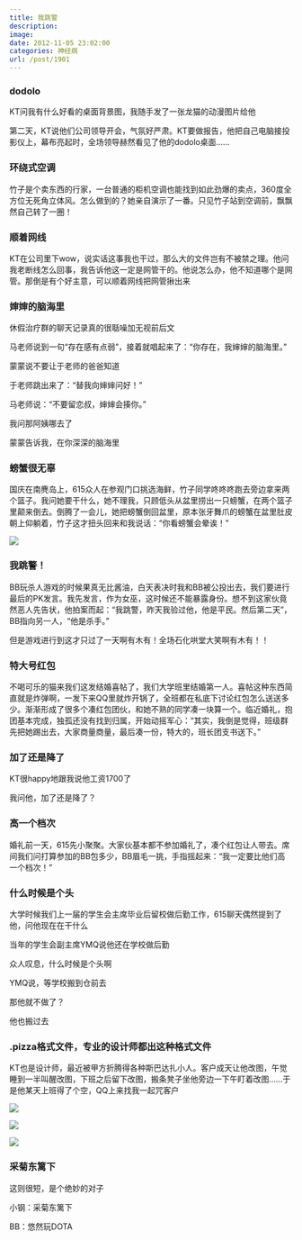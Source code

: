 ```yaml
---
title: 我跳警
description: 
image: 
date: 2012-11-05 23:02:00
categories: 神经病
url: /post/1901
---
```


### dodolo

KT问我有什么好看的桌面背景图，我随手发了一张龙猫的动漫图片给他

第二天，KT说他们公司领导开会，气氛好严肃。KT要做报告，他把自己电脑接投影仪上，幕布亮起时，全场领导赫然看见了他的dodolo桌面……

### 环绕式空调

竹子是个卖东西的行家，一台普通的柜机空调也能找到如此劲爆的卖点，360度全方位无死角立体风。怎么做到的？她亲自演示了一番。只见竹子站到空调前，飘飘然自己转了一圈！

### 顺着网线

KT在公司里下wow，说实话这事我也干过，那么大的文件岂有不被禁之理。他问我老断线怎么回事，我告诉他这一定是网管干的。他说怎么办，他不知道哪个是网管。那倒是有个好主意，可以顺着网线把网管揪出来

### 婶婶的脑海里

休假治疗群的聊天记录真的很聒噪加无视前后文

马老师说到一句“存在感有点弱”，接着就唱起来了：“你存在，我婶婶的脑海里。”

蒙蒙说不要让于老师的爸爸知道

于老师跳出来了：“替我向婶婶问好！”

马老师说：“不要留恋叔，婶婶会揍你。”

我问那阿姨哪去了

蒙蒙告诉我，在你深深的脑海里

### 螃蟹很无辜

国庆在南麂岛上，615众人在参观门口挑选海鲜，竹子同学咚咚咚跑去旁边拿来两个篮子。我问她要干什么，她不理我，只顾低头从盆里捞出一只螃蟹，在两个篮子里颠来倒去。倒腾了一会儿，她把螃蟹倒回盆里，原本张牙舞爪的螃蟹在盆里肚皮朝上仰躺着，竹子这才扭头回来和我说话：“你看螃蟹会晕诶！”

![](https://storageapi.fleek.co/0a3a8890-e65e-47ce-93d7-0442b9209d38-bucket/blog/posts/2012-11/11-05/1.jpg)

### 我跳警！

BB玩杀人游戏的时候果真无比酱油，白天表决时我和BB被公投出去，我们要进行最后的PK发言。我先发言，作为女巫，这时候还不能暴露身份。想不到这家伙竟然恶人先告状，他拍案而起：“我跳警，昨天我验过他，他是平民。然后第二天”，BB指向另一人，“他是杀手。”

但是游戏进行到这才只过了一天啊有木有！全场石化哄堂大笑啊有木有！！

### 特大号红包

不喝可乐的猫来我们这发结婚喜帖了，我们大学班里结婚第一人。喜帖这种东西简直就是炸弹啊，一发下来QQ里就炸开锅了，全班都在私底下讨论红包怎么送送多少。渐渐形成了很多个凑红包团伙，和她不熟的同学凑一块算一个。临近婚礼，抱团基本完成，独孤还没有找到归属，开始动摇军心：“其实，我倒是觉得，班级群先把她踢出去，大家商量商量，最后凑一份，特大的，班长团支书送下。”

### 加了还是降了

KT很happy地跟我说他工资1700了

我问他，加了还是降了？

### 高一个档次

婚礼前一天，615先小聚聚。大家伙基本都不参加婚礼了，凑个红包让人带去。席间我们问打算参加的BB包多少，BB眉毛一挑，手指摇起来：“我一定要比他们高一个档次！”

### 什么时候是个头

大学时候我们上一届的学生会主席毕业后留校做后勤工作，615聊天偶然提到了他，问他现在在干什么

当年的学生会副主席YMQ说他还在学校做后勤

众人叹息，什么时候是个头啊

YMQ说，等学校搬到仓前去

那他就不做了？

他也搬过去

### .pizza格式文件，专业的设计师都出这种格式文件

KT也是设计师，最近被甲方折腾得各种斯巴达扎小人。客户成天让他改图，午觉睡到一半叫醒改图，下班之后留下改图，搬条凳子坐他旁边一下午盯着改图……于是他某天上班得了个空，QQ上来找我一起咒客户

![](https://storageapi.fleek.co/0a3a8890-e65e-47ce-93d7-0442b9209d38-bucket/blog/posts/2012-11/11-05/2.jpg)

![](https://storageapi.fleek.co/0a3a8890-e65e-47ce-93d7-0442b9209d38-bucket/blog/posts/2012-11/11-05/3.jpg)

![](https://storageapi.fleek.co/0a3a8890-e65e-47ce-93d7-0442b9209d38-bucket/blog/posts/2012-11/11-05/4.jpg)

### 采菊东篱下

这则很短，是个绝妙的对子

小钢：采菊东篱下

BB：悠然玩DOTA